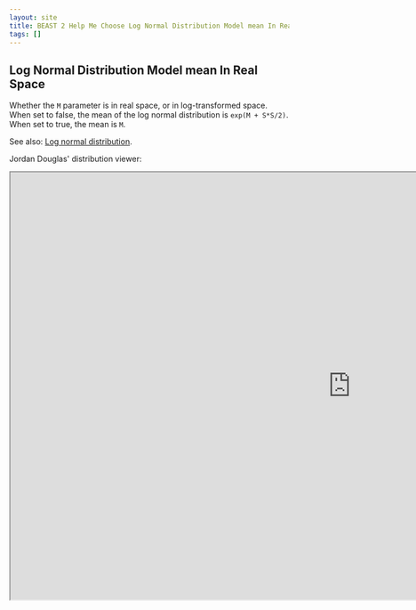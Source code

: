 ```yaml
---
layout: site
title: BEAST 2 Help Me Choose Log Normal Distribution Model mean In Real Space
tags: []
---
```


## Log Normal Distribution Model mean In Real Space

Whether the `M` parameter is in real space, or in log-transformed space. 
When set to false, the mean of the log normal distribution is `exp(M + S*S/2)`.
When set to true, the mean is `M`.


See also: [Log normal distribution](https://en.wikipedia.org/wiki/Log-normal_distribution).


Jordan Douglas' distribution viewer: 
<iframe width='1224' height='768' src='https://jordandouglas.github.io/distributions/' title='Distribution Viewer'></iframe>
